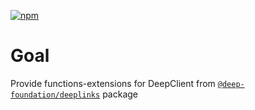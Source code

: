[![npm](https://img.shields.io/npm/v/@freephoenix888/deepclient-extensions.svg)](https://www.npmjs.com/package/@freephoenix888/deepclient-extensions)

# Goal

Provide functions-extensions for DeepClient from [`@deep-foundation/deeplinks`](https://www.npmjs.com/package/@deep-foundation/deeplinks) package
